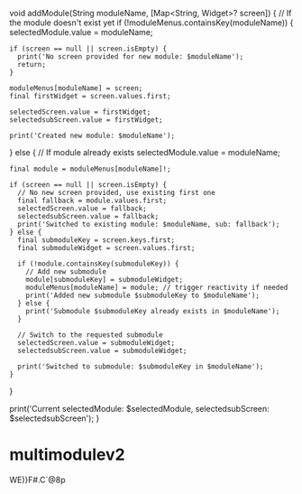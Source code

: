 void addModule(String moduleName, [Map<String, Widget>? screen]) {
// If the module doesn't exist yet
if (!moduleMenus.containsKey(moduleName)) {
selectedModule.value = moduleName;

    if (screen == null || screen.isEmpty) {
      print('No screen provided for new module: $moduleName');
      return;
    }

    moduleMenus[moduleName] = screen;
    final firstWidget = screen.values.first;

    selectedScreen.value = firstWidget;
    selectedsubScreen.value = firstWidget;

    print('Created new module: $moduleName');
} else {
// If module already exists
selectedModule.value = moduleName;

    final module = moduleMenus[moduleName]!;

    if (screen == null || screen.isEmpty) {
      // No new screen provided, use existing first one
      final fallback = module.values.first;
      selectedScreen.value = fallback;
      selectedsubScreen.value = fallback;
      print('Switched to existing module: $moduleName, sub: fallback');
    } else {
      final submoduleKey = screen.keys.first;
      final submoduleWidget = screen.values.first;

      if (!module.containsKey(submoduleKey)) {
        // Add new submodule
        module[submoduleKey] = submoduleWidget;
        moduleMenus[moduleName] = module; // trigger reactivity if needed
        print('Added new submodule $submoduleKey to $moduleName');
      } else {
        print('Submodule $submoduleKey already exists in $moduleName');
      }

      // Switch to the requested submodule
      selectedScreen.value = submoduleWidget;
      selectedsubScreen.value = submoduleWidget;

      print('Switched to submodule: $submoduleKey in $moduleName');
    }
}

print('Current selectedModule: $selectedModule, selectedsubScreen: $selectedsubScreen');
}
# multimodulev2
WE)}F#.C`@8p